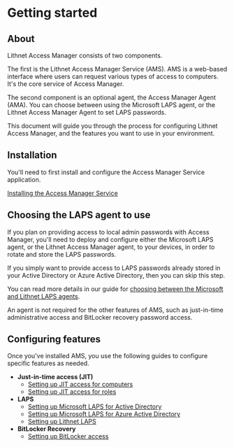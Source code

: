 # Getting started

## About

Lithnet Access Manager consists of two components.

The first is the Lithnet Access Manager Service (AMS). AMS is a web-based interface where users can request various types of access to computers. It's the core service of Access Manager.

The second component is an optional agent, the Access Manager Agent (AMA). You can choose between using the Microsoft LAPS agent, or the Lithnet Access Manager Agent to set LAPS passwords.

This document will guide you through the process for configuring Lithnet Access Manager, and the features you want to use in your environment.

## Installation

You'll need to first install and configure the Access Manager Service application.

[Installing the Access Manager Service](installing-the-access-manager-server/installing-the-access-manager-service.md)

## Choosing the LAPS agent to use

If you plan on providing access to local admin passwords with Access Manager, you'll need to deploy and configure either the Microsoft LAPS agent, or the Lithnet Access Manager agent, to your devices, in order to rotate and store the LAPS passwords.

If you simply want to provide access to LAPS passwords already stored in your Active Directory or Azure Active Directory, then you can skip this step.

You can read more details in our guide for [choosing between the Microsoft and Lithnet LAPS agents](installing-the-access-manager-agent/choosing-between-the-microsoft-and-lithnet-laps-agents.md).

An agent is not required for the other features of AMS, such as just-in-time administrative access and BitLocker recovery password access.

## Configuring features

Once you've installed AMS, you use the following guides to configure specific features as needed.

* __Just-in-time access (JIT)__
    * [Setting up JIT access for computers](../configuration/deploying-features/jit/setting-up-jit-for-computers.md)
    * [Setting up JIT access for roles](../configuration/deploying-features/jit/setting-up-jit-for-roles.md)
* __LAPS__
    * [Setting up Microsoft LAPS for Active Directory](../configuration/deploying-features/setting-up-microsoft-laps.md)
    * [Setting up Microsoft LAPS for Azure Active Directory](../configuration/deploying-features/setting-up-microsoft-laps-for-aad.md)
    * [Setting up Lithnet LAPS](../configuration/deploying-features/setting-up-lithnet-laps/)
* __BitLocker Recovery__
    * [Setting up BitLocker access](../configuration/deploying-features/setting-up-bitlocker-access.md)